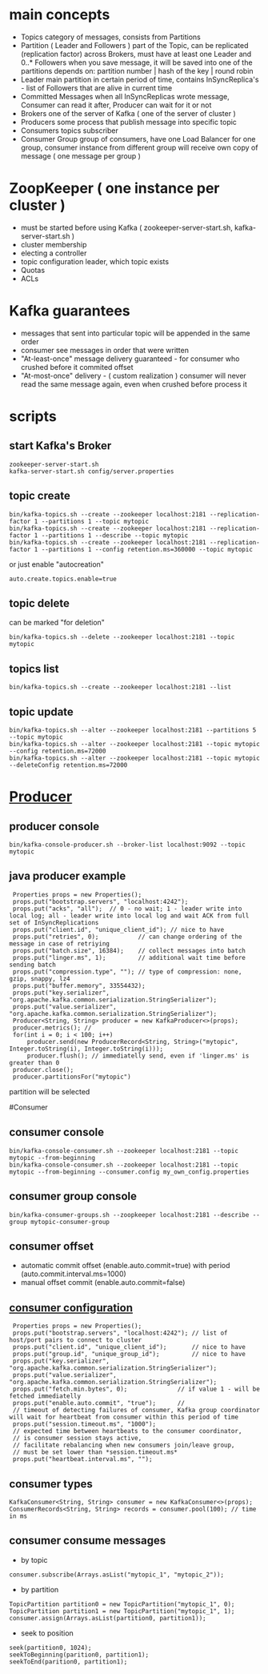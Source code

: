 # main concepts
* Topics
category of messages, consists from Partitions
* Partition ( Leader and Followers )
part of the Topic, can be replicated (replication factor) across Brokers, must have at least one Leader and 0..* Followers
when you save message, it will be saved into one of the partitions depends on:
partition number | hash of the key | round robin
* Leader
main partition in certain period of time, contains InSyncReplica's - list of Followers that are alive in current time
* Committed Messages
when all InSyncReplicas wrote message, Consumer can read it after, Producer can wait for it or not
* Brokers
one of the server of Kafka ( one of the server of cluster )
* Producers
some process that publish message into specific topic
* Consumers
topics subscriber
* Consumer Group
group of consumers, have one Load Balancer for one group, 
consumer instance from different group will receive own copy of message ( one message per group )


# ZoopKeeper ( one instance per cluster )
* must be started before using Kafka ( zookeeper-server-start.sh, kafka-server-start.sh )
* cluster membership
* electing a controller
* topic configuration
leader, which topic exists
* Quotas
* ACLs

# Kafka guarantees
* messages that sent into particular topic will be appended in the same order
* consumer see messages in order that were written
* "At-least-once" message delivery guaranteed - for consumer who crushed before it commited offset
* "At-most-once" delivery - ( custom realization ) consumer will never read the same message again, even when crushed before process it


# scripts
## start Kafka's Broker
```
zookeeper-server-start.sh
kafka-server-start.sh config/server.properties
```

## topic create
```
bin/kafka-topics.sh --create --zookeeper localhost:2181 --replication-factor 1 --partitions 1 --topic mytopic
bin/kafka-topics.sh --create --zookeeper localhost:2181 --replication-factor 1 --partitions 1 --describe --topic mytopic
bin/kafka-topics.sh --create --zookeeper localhost:2181 --replication-factor 1 --partitions 1 --config retention.ms=360000 --topic mytopic
```
or just enable "autocreation"
```
auto.create.topics.enable=true
```

## topic delete
can be marked "for deletion"
```
bin/kafka-topics.sh --delete --zookeeper localhost:2181 --topic mytopic
```

## topics list

```
bin/kafka-topics.sh --create --zookeeper localhost:2181 --list
```

## topic update
```
bin/kafka-topics.sh --alter --zookeeper localhost:2181 --partitions 5 --topic mytopic
bin/kafka-topics.sh --alter --zookeeper localhost:2181 --topic mytopic --config retention.ms=72000
bin/kafka-topics.sh --alter --zookeeper localhost:2181 --topic mytopic --deleteConfig retention.ms=72000
```

# [Producer](https://docs.confluent.io/current/clients/producer.html)
## producer console
```
bin/kafka-console-producer.sh --broker-list localhost:9092 --topic mytopic
```
## java producer example
```
 Properties props = new Properties();
 props.put("bootstrap.servers", "localhost:4242");
 props.put("acks", "all");  // 0 - no wait; 1 - leader write into local log; all - leader write into local log and wait ACK from full set of InSyncReplications 
 props.put("client.id", "unique_client_id"); // nice to have
 props.put("retries", 0);           // can change ordering of the message in case of retriying
 props.put("batch.size", 16384);    // collect messages into batch
 props.put("linger.ms", 1);         // additional wait time before sending batch
 props.put("compression.type", ""); // type of compression: none, gzip, snappy, lz4
 props.put("buffer.memory", 33554432);
 props.put("key.serializer", "org.apache.kafka.common.serialization.StringSerializer");
 props.put("value.serializer", "org.apache.kafka.common.serialization.StringSerializer");
 Producer<String, String> producer = new KafkaProducer<>(props);
 producer.metrics(); // 
 for(int i = 0; i < 100; i++)
     producer.send(new ProducerRecord<String, String>("mytopic", Integer.toString(i), Integer.toString(i)));
     producer.flush(); // immediatelly send, even if 'linger.ms' is greater than 0
 producer.close();
 producer.partitionsFor("mytopic")
```
partition will be selected 

#Consumer
## consumer console
```
bin/kafka-console-consumer.sh --zookeeper localhost:2181 --topic mytopic --from-beginning
bin/kafka-console-consumer.sh --zookeeper localhost:2181 --topic mytopic --from-beginning --consumer.config my_own_config.properties
```
## consumer group console
```
bin/kafka-consumer-groups.sh --zoopkeeper localhost:2181 --describe --group mytopic-consumer-group
```

## consumer offset
* automatic commit offset (enable.auto.commit=true) with period (auto.commit.interval.ms=1000)
* manual offset commit (enable.auto.commit=false) 

## [consumer configuration](https://kafka.apache.org/documentation/#consumerconfigs)
```
 Properties props = new Properties();
 props.put("bootstrap.servers", "localhost:4242"); // list of host/port pairs to connect to cluster
 props.put("client.id", "unique_client_id");       // nice to have
 props.put("group.id", "unique_group_id");         // nice to have
 props.put("key.serializer", "org.apache.kafka.common.serialization.StringSerializer");
 props.put("value.serializer", "org.apache.kafka.common.serialization.StringSerializer");
 props.put("fetch.min.bytes", 0);              // if value 1 - will be fetched immediatelly
 props.put("enable.auto.commit", "true");      //
 // timeout of detecting failures of consumer, Kafka group coordinator will wait for heartbeat from consumer within this period of time
 props.put("session.timeout.ms", "1000"); 
 // expected time between heartbeats to the consumer coordinator,
 // is consumer session stays active, 
 // facilitate rebalancing when new consumers join/leave group,
 // must be set lower than *session.timeout.ms*
 props.put("heartbeat.interval.ms", "");
```

## consumer types
```
KafkaConsumer<String, String> consumer = new KafkaConsumer<>(props);
ConsumerRecords<String, String> records = consumer.pool(100); // time in ms

```

## consumer consume messages
* by topic
```
consumer.subscribe(Arrays.asList("mytopic_1", "mytopic_2"));
```
* by partition
```
TopicPartition partition0 = new TopicPartition("mytopic_1", 0);
TopicPartition partition1 = new TopicPartition("mytopic_1", 1);
consumer.assign(Arrays.asList(partition0, partition1));
```
* seek to position
```
seek(partition0, 1024);
seekToBeginning(parition0, partition1);
seekToEnd(parition0, partition1);
```